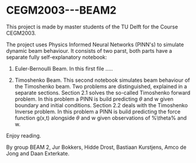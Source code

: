 # CEGM2003---BEAM2
This project is made by master students of the TU Delft for the Course CEGM2003. 

The project uses Physics Informed Neural Networks (PINN's) to simulate dynamic beam behaviour. It consists of two parst, both parts have a separate fully self-explanatory notebook:

1. Euler-Bernoulli Beam.
In this first file .....

2. Timoshenko Beam.
This second notebook simulates beam behaviour of the Timoshenko beam. Two problems are distinguished, explained in a separate sections. Section 2.1 solves the so-called Timoshenko forward problem. In this problem a PINN is build predicting $\theta$ and w given boundary and initial conditions. Section 2.2 deals with the Timoshenko Inverse problem. In this problem a PINN is build predicting the force function g(x,t) alongside $\theta$ and w given observations of %\theta% and w.


Enjoy reading.

By group BEAM 2,
Jur Bokkers, Hidde Drost, Bastiaan Kurstjens, Amco de Jong and Daan Exterkate. 
